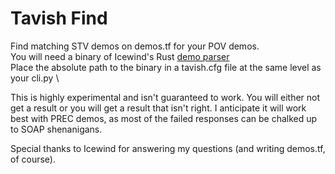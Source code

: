 # Tavish Find
Find matching STV demos on demos.tf for your POV demos.  \
You will need a binary of Icewind's Rust [demo parser](https://github.com/demostf/parser/)  \
Place the absolute path to the binary in a tavish.cfg file at the same level as your cli.py  \

This is highly experimental and isn't guaranteed to work. You will either not get a result or you will get a result that isn't right. I anticipate it will work best with PREC demos, as most of the failed responses can be chalked up to SOAP shenanigans.

Special thanks to Icewind for answering my questions (and writing demos.tf, of course).
